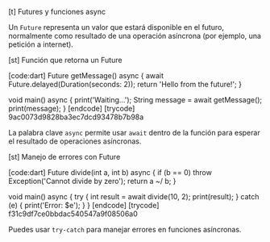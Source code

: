 [t] Futures y funciones async


Un `Future` representa un valor que estará disponible en el futuro, normalmente como resultado de una operación asíncrona (por ejemplo, una petición a internet).

[st] Función que retorna un Future

[code:dart]
Future<String> getMessage() async {
  await Future.delayed(Duration(seconds: 2));
  return 'Hello from the future!';
}

void main() async {
  print('Waiting...');
  String message = await getMessage();
  print(message);
}
[endcode]
[trycode] 9ac0073d9828ba3ec7dcd93478b7b98a


La palabra clave `async` permite usar `await` dentro de la función para esperar el resultado de operaciones asíncronas.

[st] Manejo de errores con Future

[code:dart]
Future<int> divide(int a, int b) async {
  if (b == 0) throw Exception('Cannot divide by zero');
  return a ~/ b;
}

void main() async {
  try {
    int result = await divide(10, 2);
    print(result);
  } catch (e) {
    print('Error: $e');
  }
}
[endcode]
[trycode] f31c9df7ce0bbdac540547a9f08506a0


Puedes usar `try-catch` para manejar errores en funciones asíncronas. 